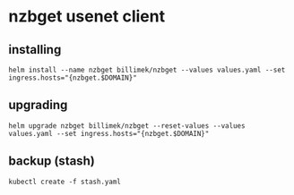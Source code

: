 # nzbget usenet client

## installing

```shell
helm install --name nzbget billimek/nzbget --values values.yaml --set ingress.hosts="{nzbget.$DOMAIN}"
```

## upgrading

```shell
helm upgrade nzbget billimek/nzbget --reset-values --values values.yaml --set ingress.hosts="{nzbget.$DOMAIN}"
```

## backup (stash)

```shell
kubectl create -f stash.yaml
```
